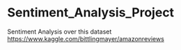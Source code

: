 # Sentiment_Analysis_Project
Sentiment Analysis over this dataset https://www.kaggle.com/bittlingmayer/amazonreviews
